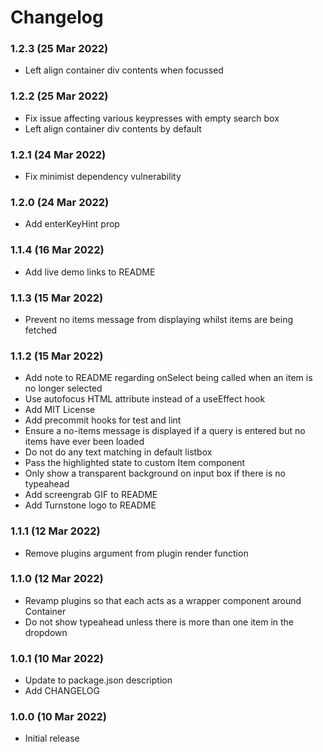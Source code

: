 # Changelog

### 1.2.3 (25 Mar 2022)
- Left align container div contents when focussed

### 1.2.2 (25 Mar 2022)
- Fix issue affecting various keypresses with empty search box
- Left align container div contents by default

### 1.2.1 (24 Mar 2022)
- Fix minimist dependency vulnerability

### 1.2.0 (24 Mar 2022)
- Add enterKeyHint prop

### 1.1.4 (16 Mar 2022)
- Add live demo links to README

### 1.1.3 (15 Mar 2022)
- Prevent no items message from displaying whilst items are being fetched

### 1.1.2 (15 Mar 2022)

- Add note to README regarding onSelect being called when an item is no longer selected
- Use autofocus HTML attribute instead of a useEffect hook
- Add MIT License
- Add precommit hooks for test and lint
- Ensure a no-items message is displayed if a query is entered but no items have ever been loaded
- Do not do any text matching in default listbox
- Pass the highlighted state to custom Item component
- Only show a transparent background on input box if there is no typeahead
- Add screengrab GIF to README
- Add Turnstone logo to README

### 1.1.1 (12 Mar 2022)

- Remove plugins argument from plugin render function

### 1.1.0 (12 Mar 2022)

- Revamp plugins so that each acts as a wrapper component around Container
- Do not show typeahead unless there is more than one item in the dropdown

### 1.0.1 (10 Mar 2022)

- Update to package.json description
- Add CHANGELOG

### 1.0.0 (10 Mar 2022)

- Initial release